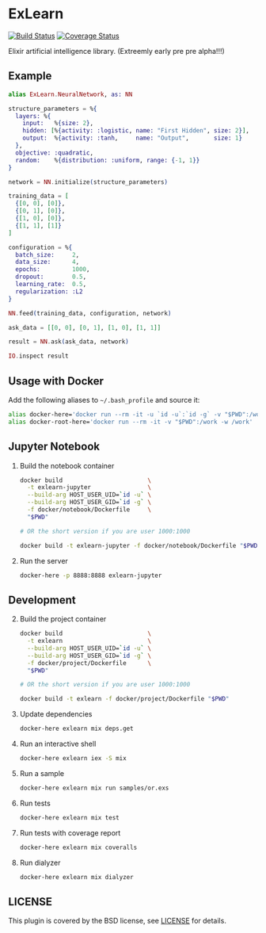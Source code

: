 # ExLearn

[![Build Status](https://travis-ci.org/sdwolf/exlearn.svg?branch=master)](https://travis-ci.org/sdwolf/exlearn)
[![Coverage Status](https://coveralls.io/repos/github/sdwolf/exlearn/badge.svg?branch=master)](https://coveralls.io/github/sdwolf/exlearn?branch=master)

Elixir artificial intelligence library. (Extreemly early pre pre alpha!!!)

## Example

```elixir
alias ExLearn.NeuralNetwork, as: NN

structure_parameters = %{
  layers: %{
    input:   %{size: 2},
    hidden: [%{activity: :logistic, name: "First Hidden", size: 2}],
    output:  %{activity: :tanh,     name: "Output",       size: 1}
  },
  objective: :quadratic,
  random:    %{distribution: :uniform, range: {-1, 1}}
}

network = NN.initialize(structure_parameters)

training_data = [
  {[0, 0], [0]},
  {[0, 1], [0]},
  {[1, 0], [0]},
  {[1, 1], [1]}
]

configuration = %{
  batch_size:     2,
  data_size:      4,
  epochs:         1000,
  dropout:        0.5,
  learning_rate:  0.5,
  regularization: :L2
}

NN.feed(training_data, configuration, network)

ask_data = [[0, 0], [0, 1], [1, 0], [1, 1]]

result = NN.ask(ask_data, network)

IO.inspect result
```

## Usage with Docker

Add the following aliases to `~/.bash_profile` and source it:

```bash
alias docker-here='docker run --rm -it -u `id -u`:`id -g` -v "$PWD":/work -w /work'
alias docker-root-here='docker run --rm -it -v "$PWD":/work -w /work'
```

## Jupyter Notebook

1. Build the notebook container
    ```bash
    docker build                        \
      -t exlearn-jupyter                \
      --build-arg HOST_USER_UID=`id -u` \
      --build-arg HOST_USER_GID=`id -g` \
      -f docker/notebook/Dockerfile     \
      "$PWD"

    # OR the short version if you are user 1000:1000

    docker build -t exlearn-jupyter -f docker/notebook/Dockerfile "$PWD"
    ```

2. Run the server
    ```bash
    docker-here -p 8888:8888 exlearn-jupyter
    ```

## Development

2. Build the project container
    ```bash
    docker build                        \
      -t exlearn                        \
      --build-arg HOST_USER_UID=`id -u` \
      --build-arg HOST_USER_GID=`id -g` \
      -f docker/project/Dockerfile      \
      "$PWD"

    # OR the short version if you are user 1000:1000

    docker build -t exlearn -f docker/project/Dockerfile "$PWD"
    ```

3. Update dependencies
    ```bash
    docker-here exlearn mix deps.get
    ```

4. Run an interactive shell
    ```bash
    docker-here exlearn iex -S mix
    ```
5. Run a sample
    ```bash
    docker-here exlearn mix run samples/or.exs
    ```

6. Run tests
    ```bash
    docker-here exlearn mix test
    ```

7. Run tests with coverage report
    ```bash
    docker-here exlearn mix coveralls
    ```

8. Run dialyzer
    ```bash
    docker-here exlearn mix dialyzer
    ```

## LICENSE

This plugin is covered by the BSD license, see [LICENSE](LICENSE) for details.
